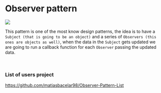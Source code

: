 # Observer pattern

<img src='https://scaler.com/topics/images/design-pattern-first.webp' />

This pattern is one of the most know design patterns, the idea is to have a `Subject (that is going to be an object)` and a series of `Observers (this ones are objects as well)`, when the data in the `Subject` gets updated we are going to run a callback function for each `Observer` passing the updated data.

<br />

### List of users project

https://github.com/matiasbacelar98/Observer-Pattern-List
